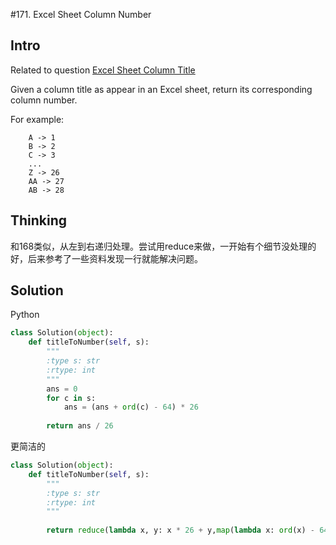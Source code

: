 #171. Excel Sheet Column Number

## Intro

Related to question [Excel Sheet Column Title](https://github.com/xinqiu/My-LeetCode-Notes/blob/master/168.md)

Given a column title as appear in an Excel sheet, return its corresponding column number.

For example:

```
	A -> 1
    B -> 2
    C -> 3
    ...
    Z -> 26
    AA -> 27
    AB -> 28 
```

## Thinking

和168类似，从左到右递归处理。尝试用reduce来做，一开始有个细节没处理的好，后来参考了一些资料发现一行就能解决问题。

## Solution

Python

```python
class Solution(object):
    def titleToNumber(self, s):
        """
        :type s: str
        :rtype: int
        """
        ans = 0
        for c in s:
            ans = (ans + ord(c) - 64) * 26
        
        return ans / 26
```

更简洁的

```python
class Solution(object):
    def titleToNumber(self, s):
        """
        :type s: str
        :rtype: int
        """
        
        return reduce(lambda x, y: x * 26 + y,map(lambda x: ord(x) - 64, s))
```